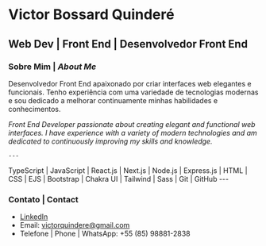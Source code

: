 # Victor Bossard Quinderé

## Web Dev | Front End | Desenvolvedor Front End

### Sobre Mim | *About Me*
Desenvolvedor Front End apaixonado por criar interfaces web elegantes e funcionais. Tenho experiência com uma variedade de tecnologias modernas e sou dedicado a melhorar continuamente minhas habilidades e conhecimentos.

*Front End Developer passionate about creating elegant and functional web interfaces. I have experience with a variety of modern technologies and am dedicated to continuously improving my skills and knowledge.*

	---
TypeScript | JavaScript | React.js | Next.js | Node.js | Express.js | HTML | CSS | EJS | Bootstrap | Chakra UI | Tailwind | Sass | Git | GitHub
	---

### Contato | Contact
- [LinkedIn](https://www.linkedin.com/in/victorbossard/)
- Email: [victorquindere@gmail.com](mailto:victorquindere@gmail.com)
- Telefone | Phone | WhatsApp: +55 (85) 98881-2838
